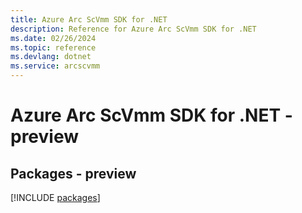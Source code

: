 ```yaml
---
title: Azure Arc ScVmm SDK for .NET
description: Reference for Azure Arc ScVmm SDK for .NET
ms.date: 02/26/2024
ms.topic: reference
ms.devlang: dotnet
ms.service: arcscvmm
---
```

# Azure Arc ScVmm SDK for .NET - preview
## Packages - preview
[!INCLUDE [packages](arc-scvmm-index.md)]